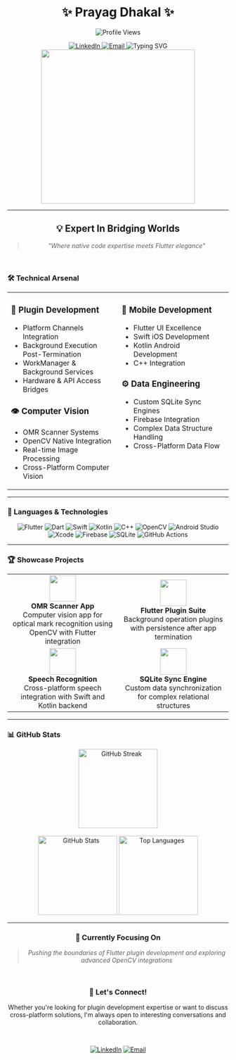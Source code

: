 <div align="center">
  
  # ✨ Prayag Dhakal ✨
  
  ![Profile Views](https://komarev.com/ghpvc/?username=prayag887&style=flat-square&color=blueviolet)
  
  <a href="https://www.linkedin.com/in/prayag-dhakal-2a5b31222/">
    <img src="https://img.shields.io/badge/LinkedIn-Connect-0A66C2?style=for-the-badge&logo=linkedin" alt="LinkedIn"/>
  </a>
  <a href="mailto:prayagdhakal123@gmail.com">
    <img src="https://img.shields.io/badge/Email-Contact-EA4335?style=for-the-badge&logo=gmail" alt="Email"/>
  </a>
  
  <img src="https://readme-typing-svg.herokuapp.com?font=Fira+Code&size=24&duration=3000&pause=1000&color=7957D5&center=true&vCenter=true&multiline=true&width=600&height=100&lines=Flutter+Plugin+Architect;Computer+Vision+Specialist;Cross-Platform+Native+Developer" alt="Typing SVG" />
  
  <img src="https://media.giphy.com/media/qgQUggAC3Pfv687qPC/giphy.gif" width="350"/>
</div>

---

<div align="center">
  
  ## 💡 Expert In Bridging Worlds
  
  > *"Where native code expertise meets Flutter elegance"*
  
</div>

<br>

### 🛠️ Technical Arsenal

<table>
  <tr>
    <td valign="top" width="50%">
      <h3>🔌 Plugin Development</h3>
      <ul>
        <li>Platform Channels Integration</li>
        <li>Background Execution Post-Termination</li>
        <li>WorkManager & Background Services</li>
        <li>Hardware & API Access Bridges</li>
      </ul>
      <h3>👁️ Computer Vision</h3>
      <ul>
        <li>OMR Scanner Systems</li>
        <li>OpenCV Native Integration</li>
        <li>Real-time Image Processing</li>
        <li>Cross-Platform Computer Vision</li>
      </ul>
    </td>
    <td valign="top" width="50%">
      <h3>📱 Mobile Development</h3>
      <ul>
        <li>Flutter UI Excellence</li>
        <li>Swift iOS Development</li>
        <li>Kotlin Android Development</li>
        <li>C++ Integration</li>
      </ul>
      <h3>⚙️ Data Engineering</h3>
      <ul>
        <li>Custom SQLite Sync Engines</li>
        <li>Firebase Integration</li>
        <li>Complex Data Structure Handling</li>
        <li>Cross-Platform Data Flow</li>
      </ul>
    </td>
  </tr>
</table>

---

### 🧩 Languages & Technologies

<div align="center">
  
  ![Flutter](https://img.shields.io/badge/Flutter-02569B?style=for-the-badge&logo=flutter&logoColor=white)
  ![Dart](https://img.shields.io/badge/Dart-0175C2?style=for-the-badge&logo=dart&logoColor=white)
  ![Swift](https://img.shields.io/badge/Swift-FA7343?style=for-the-badge&logo=swift&logoColor=white)
  ![Kotlin](https://img.shields.io/badge/Kotlin-7F52FF?style=for-the-badge&logo=kotlin&logoColor=white)
  ![C++](https://img.shields.io/badge/C++-00599C?style=for-the-badge&logo=c%2B%2B&logoColor=white)
  ![OpenCV](https://img.shields.io/badge/OpenCV-5C3EE8?style=for-the-badge&logo=opencv&logoColor=white)
  ![Android Studio](https://img.shields.io/badge/Android_Studio-3DDC84?style=for-the-badge&logo=android-studio&logoColor=white)
  ![Xcode](https://img.shields.io/badge/Xcode-147EFB?style=for-the-badge&logo=xcode&logoColor=white)
  ![Firebase](https://img.shields.io/badge/Firebase-FFCA28?style=for-the-badge&logo=firebase&logoColor=black)
  ![SQLite](https://img.shields.io/badge/SQLite-003B57?style=for-the-badge&logo=sqlite&logoColor=white)
  ![GitHub Actions](https://img.shields.io/badge/GitHub_Actions-2088FF?style=for-the-badge&logo=github-actions&logoColor=white)
  
</div>

---

### 🏆 Showcase Projects

<table>
  <tr>
    <td align="center" width="50%">
      <img src="https://img.icons8.com/color/96/000000/test-partial-passed.png" width="60"/>
      <br>
      <strong>OMR Scanner App</strong>
      <br>
      Computer vision app for optical mark recognition using OpenCV with Flutter integration
    </td>
    <td align="center" width="50%">
      <img src="https://img.icons8.com/color/96/000000/plugin.png" width="60"/>
      <br>
      <strong>Flutter Plugin Suite</strong>
      <br>
      Background operation plugins with persistence after app termination
    </td>
  </tr>
  <tr>
    <td align="center">
      <img src="https://img.icons8.com/color/96/000000/voice-recognition-scan.png" width="60"/>
      <br>
      <strong>Speech Recognition</strong>
      <br>
      Cross-platform speech integration with Swift and Kotlin backend
    </td>
    <td align="center">
      <img src="https://img.icons8.com/color/96/000000/database-sync.png" width="60"/>
      <br>
      <strong>SQLite Sync Engine</strong>
      <br>
      Custom data synchronization for complex relational structures
    </td>
  </tr>
</table>

---

### 📊 GitHub Stats

<div align="center">
  <img src="https://github-readme-streak-stats.herokuapp.com?user=prayag887&theme=tokyonight&hide_border=true&date_format=M%20j%5B%2C%20Y%5D" alt="GitHub Streak" height="180em" />
  <br><br>
  <img src="https://github-readme-stats.vercel.app/api?username=prayag887&show_icons=true&theme=tokyonight&hide_border=true&count_private=true" alt="GitHub Stats" height="180em" />
  <img src="https://github-readme-stats.vercel.app/api/top-langs/?username=prayag887&layout=compact&theme=tokyonight&hide_border=true" alt="Top Languages" height="180em" />
</div>

---

<div align="center">
  
  ### 🔭 Currently Focusing On
  
  > *Pushing the boundaries of Flutter plugin development and exploring advanced OpenCV integrations*
  
  <br>
  
  ### 💬 Let's Connect!
  
  Whether you're looking for plugin development expertise or want to discuss cross-platform solutions, I'm always open to interesting conversations and collaboration.
  
  <br>
  
  [![LinkedIn](https://img.shields.io/badge/Let's_Connect-0A66C2?style=for-the-badge&logo=linkedin)](https://www.linkedin.com/in/prayag-dhakal-2a5b31222/)
  [![Email](https://img.shields.io/badge/Contact_Me-EA4335?style=for-the-badge&logo=gmail)](mailto:prayagdhakal123@gmail.com)
  
</div>

